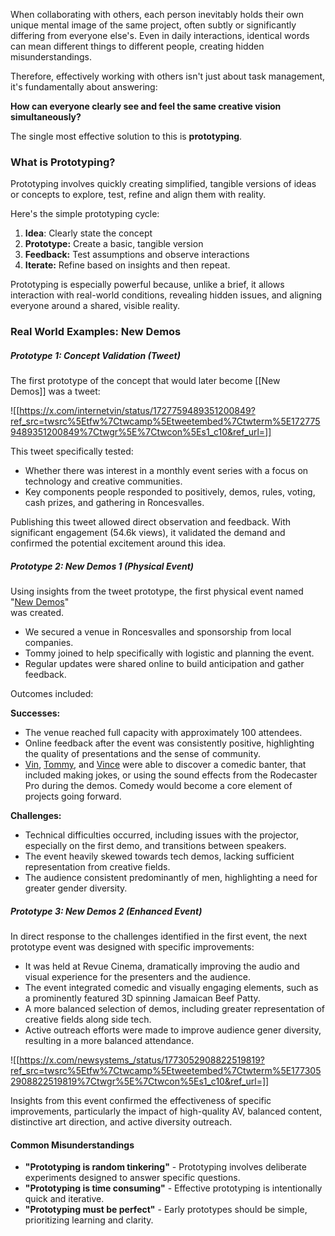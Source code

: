 When collaborating with others, each person inevitably holds their own unique mental image of the same project, often subtly or significantly differing from everyone else's. Even in daily interactions, identical words can mean different things to different people, creating hidden misunderstandings.

Therefore, effectively working with others isn't just about task management, it's fundamentally about answering:

**How can everyone clearly see and feel the same creative vision simultaneously?**

The single most effective solution to this is **prototyping**.

### What is Prototyping? 

Prototyping involves quickly creating simplified, tangible versions of ideas or concepts to explore, test, refine and align them with reality.

Here's the simple prototyping cycle:

1. **Idea**: Clearly state the concept
2. **Prototype:** Create a basic, tangible version
3. **Feedback:** Test assumptions and observe interactions
4. **Iterate:** Refine based on insights and then repeat.

Prototyping is especially powerful because, unlike a brief, it allows interaction with real-world conditions, revealing hidden issues, and aligning everyone around a shared, visible reality.

### Real World Examples: New Demos 

##### Prototype 1: Concept Validation (Tweet) 

The first prototype of the concept that would later become [[New Demos]] was a tweet:

![[https://x.com/internetvin/status/1727759489351200849?ref_src=twsrc%5Etfw%7Ctwcamp%5Etweetembed%7Ctwterm%5E1727759489351200849%7Ctwgr%5E%7Ctwcon%5Es1_c10&ref_url=]]

This tweet specifically tested:

- Whether there was interest in a monthly event series with a focus on technology and creative communities.
- Key components people responded to positively, demos, rules, voting, cash prizes, and gathering in Roncesvalles.

Publishing this tweet allowed direct observation and feedback. With significant engagement (54.6k views), it validated the demand and confirmed the potential excitement around this idea.

##### Prototype 2: New Demos 1 (Physical Event) 

Using insights from the tweet prototype, the first physical event named "[New Demos](https://publish.obsidian.md/new/New/New+Demos)"  
was created.

- We secured a venue in Roncesvalles and sponsorship from local companies.
- Tommy joined to help specifically with logistic and planning the event.
- Regular updates were shared online to build anticipation and gather feedback.

Outcomes included:

**Successes:**

- The venue reached full capacity with approximately 100 attendees.
- Online feedback after the event was consistently positive, highlighting the quality of presentations and the sense of community.
- [Vin](https://publish.obsidian.md/new/Vin), [Tommy](https://publish.obsidian.md/new/Tommy), and [Vince](https://publish.obsidian.md/new/Vince) were able to discover a comedic banter, that included making jokes, or using the sound effects from the Rodecaster Pro during the demos. Comedy would become a core element of projects going forward.

**Challenges:**

- Technical difficulties occurred, including issues with the projector, especially on the first demo, and transitions between speakers.
- The event heavily skewed towards tech demos, lacking sufficient representation from creative fields.
- The audience consistent predominantly of men, highlighting a need for greater gender diversity.

##### Prototype 3: New Demos 2 (Enhanced Event) 

In direct response to the challenges identified in the first event, the next prototype event was designed with specific improvements:

- It was held at Revue Cinema, dramatically improving the audio and visual experience for the presenters and the audience.
- The event integrated comedic and visually engaging elements, such as a prominently featured 3D spinning Jamaican Beef Patty.
- A more balanced selection of demos, including greater representation of creative fields along side tech.
- Active outreach efforts were made to improve audience gener diversity, resulting in a more balanced attendance.

![[https://x.com/newsystems_/status/1773052908822519819?ref_src=twsrc%5Etfw%7Ctwcamp%5Etweetembed%7Ctwterm%5E1773052908822519819%7Ctwgr%5E%7Ctwcon%5Es1_c10&ref_url=]]

Insights from this event confirmed the effectiveness of specific improvements, particularly the impact of high-quality AV, balanced content, distinctive art direction, and active diversity outreach.

#### Common Misunderstandings 

- **"Prototyping is random tinkering"** - Prototyping involves deliberate experiments designed to answer specific questions.
- **"Prototyping is time consuming"** - Effective prototyping is intentionally quick and iterative.
- **"Prototyping must be perfect"** - Early prototypes should be simple, prioritizing learning and clarity.